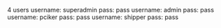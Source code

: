 4 users 
username: superadmin
pass: pass
username: admin
pass: pass
username: pciker
pass: pass
username: shipper
pass: pass
